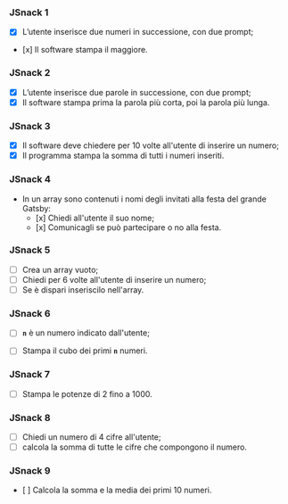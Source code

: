 ### **JSnack 1**
- [x] L’utente inserisce due numeri in successione, con due prompt;
- [x] Il software stampa il maggiore.

### **JSnack 2**
- [x] L’utente inserisce due parole in successione, con due prompt;
- [x] Il software stampa prima la parola più corta, poi la parola più lunga.

### **JSnack 3**
- [x] Il software deve chiedere per 10 volte all'utente di inserire un numero;
- [x] Il programma stampa la somma di tutti i numeri inseriti.

### **JSnack 4**
- In un array sono contenuti i nomi degli invitati alla festa del grande Gatsby:
    - [x] Chiedi all'utente il suo nome;
    - [x] Comunicagli se può partecipare o no alla festa.

### **JSnack 5**
- [ ] Crea un array vuoto;
- [ ] Chiedi per 6 volte all'utente di inserire un numero;
- [ ] Se è dispari inseriscilo nell'array.

### **JSnack 6**
- [ ] **`n`** è un numero indicato dall'utente;
- [ ] Stampa il cubo dei primi **`n`** numeri.


### **JSnack 7**
- [ ] Stampa le potenze di 2 fino a 1000.

### **JSnack 8**
- [ ] Chiedi un numero di 4 cifre all'utente;
- [ ] calcola la somma di tutte le cifre che compongono il numero.

### **JSnack 9**
- [ ] Calcola la somma e la media dei primi 10 numeri.